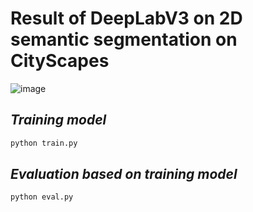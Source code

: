 # Result of DeepLabV3 on 2D semantic segmentation on CityScapes
![image](https://github.com/tungyen/Pytorch_deepLearning/blob/master/DeepLabV3/training_logs/model_eval_val/munster_000166_000019_overlayed.png)

## _Training model_
```bash
python train.py
```

## _Evaluation based on training model_
```bash
python eval.py
```